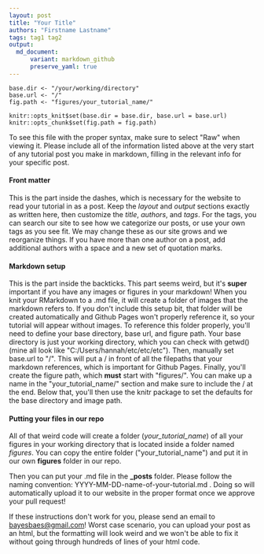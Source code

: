 ```yaml
---
layout: post
title: "Your Title"
authors: "Firstname Lastname"
tags: tag1 tag2
output: 
  md_document:
      variant: markdown_github
      preserve_yaml: true
---
```


```{r setup, include=FALSE}
base.dir <- "/your/working/directory"
base.url <- "/"
fig.path <- "figures/your_tutorial_name/"

knitr::opts_knit$set(base.dir = base.dir, base.url = base.url)
knitr::opts_chunk$set(fig.path = fig.path) 
```

To see this file with the proper syntax, make sure to select "Raw" when viewing it. Please include all of the information listed above at the very start of any tutorial post you make in markdown, filling in the relevant info for your specific post. 

#### Front matter

This is the part inside the dashes, which is necessary for the website to read your tutorial in as a post. Keep the *layout* and *output* sections exactly as written here, then customize the *title*, *authors*, and *tags*. For the tags, you can search our site to see how we categorize our posts, or use your own tags as you see fit. We may change these as our site grows and we reorganize things. If you have more than one author on a post, add additional authors with a space and a new set of quotation marks.

#### Markdown setup

This is the part inside the backticks. This part seems weird, but it's **super** important if you have any images or figures in your markdown! When you knit your RMarkdown to a .md file, it will create a folder of images that the markdown refers to. If you don't include this setup bit, that folder will be created automatically and Github Pages won't properly reference it, so your tutorial will appear without images. To reference this folder properly, you'll need to define your base directory, base url, and figure path. Your base directory is just your working directory, which you can check with getwd() (mine all look like "C:/Users/hannah/etc/etc/etc"). Then, manually set base.url to "/". This will put a / in front of all the filepaths that your markdown references, which is important for Github Pages. Finally, you'll create the figure path, which **must** start with "figures/". You can make up a name in the "your_tutorial_name/" section and make sure to include the / at the end. Below that, you'll then use the knitr package to set the defaults for the base directory and image path.

#### Putting your files in our repo

All of that weird code will create a folder (*your_tutorial_name*) of all your figures in your working directory that is located inside a folder named *figures*. You can copy the entire folder ("your_tutorial_name") and put it in our own **figures** folder in our repo.

Then you can put your .md file in the **_posts** folder. Please follow the naming convention: YYYY-MM-DD-name-of-your-tutorial.md . Doing so will automatically upload it to our website in the proper format once we approve your pull request!

If these instructions don't work for you, please send an email to bayesbaes@gmail.com! Worst case scenario, you can upload your post as an html, but the formatting will look weird and we won't be able to fix it without going through hundreds of lines of your html code. 
